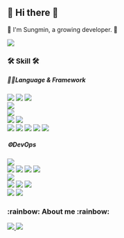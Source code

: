 <h2>👋 Hi there 👋</h2>
<p>🌱 I'm Sungmin, a growing developer. 🌱</p>
<p>
  <a href="https://github.com/anuraghazra/github-readme-stats">
    <img src="https://github-readme-stats.vercel.app/api?username=78963l&bg_color=30,e96443,904e95&title_color=fff&text_color=fff"/>
  </a>
</p>

<h3>🛠 Skill 🛠</h3>
<h5>🧑‍💻Language & Framework </h5>
<p>
  <img src="https://img.shields.io/badge/C-00ADD8?style=flat-square&logo=C&logoColor=white"/>
  <img src="https://img.shields.io/badge/C++-00ADD8?style=flat-square&logo=C++&logoColor=white"/>
  <img src="https://img.shields.io/badge/C-00ADD8?style=flat-square&logo=C#&logoColor=white"/>
  <br>
  <img src="https://img.shields.io/badge/Java-00ADD8?style=flat-square&logo=Java&logoColor=white"/>
  <br>
  <img src="https://img.shields.io/badge/Golang-00ADD8?style=flat-square&logo=Go&logoColor=white"/>
  <br>
  <img src="https://img.shields.io/badge/Python-00ADD8?style=flat-square&logo=Python&logoColor=white"/>
  <img src="https://img.shields.io/badge/Pyside2-00ADD8?style=flat-square&logo=Pyside2&logoColor=white"/>
  <br>
  <img src="https://img.shields.io/badge/HTML-00ADD8?style=flat-square&logo=Html&logoColor=white"/>
  <img src="https://img.shields.io/badge/CSS-00ADD8?style=flat-square&logo=Css&logoColor=white"/>
  <img src="https://img.shields.io/badge/JavaScript-00ADD8?style=flat-square&logo=JavaScript&logoColor=white"/>
  <img src="https://img.shields.io/badge/TypeScript-00ADD8?style=flat-square&logo=TypeScript&logoColor=white"/>
  <img src="https://img.shields.io/badge/React-00ADD8?style=flat-square&logo=React&logoColor=white"/>
</p>

<h5>⚙️DevOps</h5>
<p>
  <img src="https://img.shields.io/badge/Linux-FCC624?style=flat-square&logo=Linux&logoColor=white"/>
  <br>
  <img src="https://img.shields.io/badge/Unity-00ADD8?style=flat-square&logo=Go&logoColor=white"/>
  <img src="https://img.shields.io/badge/Maya-00ADD8?style=flat-square&logo=Go&logoColor=white"/>
  <img src="https://img.shields.io/badge/AndroidStudio-00ADD8?style=flat-square&logo=Go&logoColor=white"/>
  <img src="https://img.shields.io/badge/Electron-00ADD8?style=flat-square&logo=Go&logoColor=white"/>
  <br>
  <img src="https://img.shields.io/badge/Amazon AWS-232F3E?style=flat-square&logo=Amazon-AWS&logoColor=white"/>
  <br>
  <img src="https://img.shields.io/badge/Visual Code-00ADD8?style=flat-square&logo=Go&logoColor=white"/>
  <img src="https://img.shields.io/badge/PyCharm-00ADD8?style=flat-square&logo=Go&logoColor=white"/>
  <img src="https://img.shields.io/badge/Vim-00ADD8?style=flat-square&logo=Go&logoColor=white"/>
  <br>
  <img src="https://img.shields.io/badge/MongoDB-47A248?style=flat-square&logo=Mongodb&logoColor=white"/>
  <img src="https://img.shields.io/badge/FireBase-00ADD8?style=flat-square&logo=Firebase&logoColor=white"/>
</p>


<h3>:rainbow: About me :rainbow:</h3>
<p>
  <a href="https://velog.io/@78963l_sm" target="_blank">
    <img src="https://img.shields.io/badge/Velog-20c997?style=flat-square&logo=Vimeo&logoColor=white"/>
  </a>
  <a href="https://messy-agreement-735.notion.site/doodle-98a3aa68b08a4354b75483581311ae7f" target="_blank">
    <img src="https://img.shields.io/badge/Portfolio-000000?style=flat-square&logo=Notion&logoColor=white"/>
  </a>
</p>
